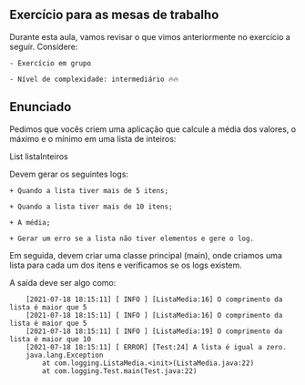 ## Exercício para as mesas de trabalho
Durante esta aula, vamos revisar o que vimos anteriormente no exercício a seguir.
Considere:

    - Exercício em grupo

    - Nível de complexidade: intermediário 🔥🔥

## Enunciado
Pedimos que vocês criem uma aplicação que calcule a média dos valores, o máximo e o mínimo em uma lista de inteiros:

List<Integer> listaInteiros

Devem gerar os seguintes logs:

    + Quando a lista tiver mais de 5 itens;

    + Quando a lista tiver mais de 10 itens;

    + A média;

    + Gerar um erro se a lista não tiver elementos e gere o log.

Em seguida, devem criar uma classe principal (main), onde criamos uma lista para cada um dos itens e verificamos se os logs existem.

A saída deve ser algo como:

        [2021-07-18 18:15:11] [ INFO ] [ListaMedia:16] O comprimento da lista é maior que 5
        [2021-07-18 18:15:11] [ INFO ] [ListaMedia:16] O comprimento da lista é maior que 5
        [2021-07-18 18:15:11] [ INFO ] [ListaMedia:19] O comprimento da lista é maior que 10
        [2021-07-18 18:15:11] [ ERROR] [Test:24] A lista é igual a zero.
        java.lang.Exception
            at com.logging.ListaMedia.<init>(ListaMedia.java:22)
            at com.logging.Test.main(Test.java:22)
